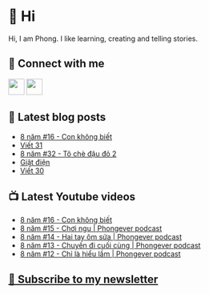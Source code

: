 # 👋 Hi

Hi, I am Phong. I like learning, creating and telling stories.

## 🔗 Connect with me
[<img height="32" width="32" src="https://cdn.jsdelivr.net/npm/simple-icons@v3/icons/youtube.svg" />](https://www.youtube.com/channel/UCXykqt3V2-9bYXKWZRcH0rA)
[<img height="32" width="32" src="https://cdn.jsdelivr.net/npm/simple-icons@v3/icons/instagram.svg" />](https://www.instagram.com/phongever)

## 📝 Latest blog posts

<!-- BLOG-POST-LIST:START -->
- [8 năm #16 - Con không biết](https://phongever.substack.com/p/8-nam-16-con-khong-biet)
- [Viết 31](https://phongever.substack.com/p/viet-31)
- [8 năm #32 - Tô chè đậu đỏ 2](https://phongever.substack.com/p/8-nam-32-to-che-au-o-2)
- [Giật điện](https://phongever.substack.com/p/giat-ien)
- [Viết 30](https://phongever.substack.com/p/viet-30)
<!-- BLOG-POST-LIST:END -->

## 📺 Latest Youtube videos

<!-- YOUTUBE-VIDEO-LIST:START -->
- [8 năm #16 - Con không biết](https://www.youtube.com/watch?v=eWUW82foQZk)
- [8 năm #15 - Chơi ngu | Phongever podcast](https://www.youtube.com/watch?v=33shyg34H-w)
- [8 năm #14 - Hai tay ôm sứa | Phongever podcast](https://www.youtube.com/watch?v=0fyS3UBhvrk)
- [8 năm #13 - Chuyến đi cuối cùng | Phongever podcast](https://www.youtube.com/watch?v=DqSbTltlYIg)
- [8 năm #12 - Chỉ là hiểu lầm | Phongever podcast](https://www.youtube.com/watch?v=MuRZRO49Z_M)
<!-- YOUTUBE-VIDEO-LIST:END -->

## [💌 Subscribe to my newsletter](https://phongever.substack.com/)
